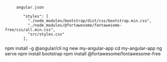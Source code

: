          angular.json
         
            "styles": [
              "./node_modules/bootstrap/dist/css/bootstrap.min.css",
              "./node_modules/@fortawesome/fontawesome-free/css/all.min.css", 
              "src/styles.css"
            ],

npm install -g @angular/cli
ng new my-angular-app
cd my-angular-app
ng serve
npm install bootstrap
npm install @fortawesome/fontawesome-free

